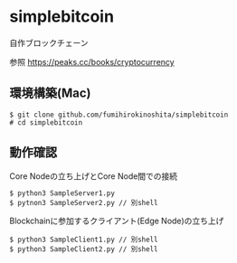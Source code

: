# simplebitcoin
自作ブロックチェーン

参照
https://peaks.cc/books/cryptocurrency

## 環境構築(Mac)
```
$ git clone github.com/fumihirokinoshita/simplebitcoin
# cd simplebitcoin
```

## 動作確認

Core Nodeの立ち上げとCore Node間での接続
```
$ python3 SampleServer1.py
$ pytnon3 SampleServer2.py // 別shell
```

Blockchainに参加するクライアント(Edge Node)の立ち上げ
```
$ python3 SampleClient1.py // 別shell
$ python3 SampleClient2.py // 別shell
```